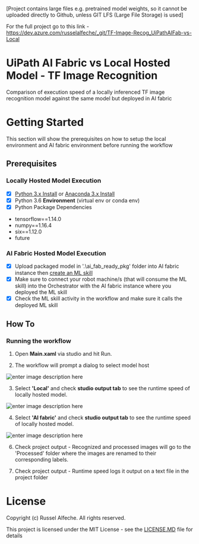 [Project contains large files e.g. pretrained model weights, so it cannot be uploaded directly to Github, unless GIT LFS (Large File Storage) is used]

For the full project go to this link - https://dev.azure.com/russelalfeche/_git/TF-Image-Recog_UiPathAIFab-vs-Local

# UiPath AI Fabric vs Local Hosted Model - TF Image Recognition
Comparison of execution speed of a locally inferenced TF image recognition model against the same model but deployed in AI fabric

# Getting Started
This section will show the prerequisites on how to setup the local environment and AI fabric environment before running the workflow

## Prerequisites

### Locally Hosted Model Execution
 - [x] [Python 3.x Install](https://www.python.org/downloads/) or [Anaconda 3.x Install](https://www.anaconda.com/products/individual)
 - [x] Python 3.6 **Environment** (virtual env or conda env)
 - [x] Python Package Dependencies 
 - tensorflow==1.14.0
- numpy==1.16.4
- six==1.12.0
- future

### AI Fabric Hosted Model Execution
 - [x] Upload packaged model in '.\ai_fab_ready_pkg' folder into AI fabric instance then [create an ML skill](https://docs.uipath.com/orchestrator/docs/about-ml-skills)
 - [x] Make sure to connect your robot machine/s (that will consume the ML skill) into the Orchestrator with the AI fabric instance where you deployed the ML skill
 - [x] Check the ML skill activity in the workflow and make sure it calls the deployed ML skill

## How To

### Running the workflow

1. Open **Main.xaml** via studio and hit Run.

2. The workflow will prompt a dialog to select model host 


![enter image description here](https://lh3.googleusercontent.com/QhqpGEfiYOaAQvp5BJUX_sY37yG5eH9GAyN9D61QZtoRXGZkBv0OeRJik3wvUnGD5-XTC5kUxnFMO4CQFO1WiCM4M1Ym9e7jmSMpCg7fo9Ux7YG8KwzJlYJTunamUziVU1RLUvOaOjJQbHI7EX24q3kCmOsWEgNdpASouqslKGlwaF6MIYHITyyEuCX6pfW2Ph_nsR5cbnV4DhI6USY-PaeYxsz9xD0q1qcqJ52NSBtt-kGhKmk0RNOn5GvtWcpi0i1BEW1m2KGSgkcSl0gqMVQGH6tWn6VT265p0gkZqc_fTW4sX4C6trqkkE1wxGTd3s1T5UNlsU889GBbupDuvhOQQ692xs_DT58-E98eHS0mYTAvdMB1kbcj4Cl9gMrzqAd_WUpQ1VOeeM5_JIkx9FvrgYUx8ocm1KOtHYRlkvPYF34iFsuAyz4OZXGzs5stWzi8_rH6GRo9DpOc_rZshmHuyDJcktp803i7eyglnf_lCcce-40VIDpy3DKlTrVkVGctTE-0tqqQBhc84fuPzD3seljgNOiLRpasT_dY0FSv_9UDDbKedpWdOBZFlTJLCaaNAdpehJ5ZyM64fLTVD6wku63ePz0ZVSZXOGc4K3xt1Igr57QJdmfr9DX7cVRKCzk_RotAcfJtmZcARh2uwPCo9NVJP_tCngqZ9klkUYRmrYqUiKBJrgDzy0ML)


3. Select **'Local'** and check **studio output tab** to see the runtime speed of locally hosted model.


![enter image description here](https://lh3.googleusercontent.com/ccGnJGR4P3XtmVTRfxqw-dDgaJ9k_ezi41d0BBWbIB_ltUVbE_2MNjJ5V9QrQLAoPZIf0dhPtYnv4fOFxCSDl6C2m16DuiQgY8-kdter1H3laezZ4nnyRqCw4F44mGLFkK-VeP42HlNyotiw2vp9A0qN19e0viY4GsZziTFZgjJKbcqC5sV8ArwQftldjhaGpLW581rolN6hUHvMx-frlZxCiup5w_mwql76pWbyOWutzIiCDpzj7i_5T8k28ZL3BqCWDBoGjTI0cAW9DYQckkqkiQZYShi-KXjuAslPyV4KmoYcBVexh8v7k6Bh3-GH9p0R4mRyx4P0jnA7lMQm0ALafLdMXoU6NjaA55zMxtvD6Be2kd3tXJoz92e_idDJXxd-qflzLAcpYSd-ocBlNdajGXqKxCb0WTC0rdNa1Lad2YLcmgiJi7leds_-n0Q905cRRcLkiSAvH153PLKnKZAT3YmTy6VEaKj4WZuNKjlMvIXq_g2JiJQnOTC1O1nXslfBC1pzJhHIpvvr2dsYjt6D1yVy6LN5l97RDFZbzr7vea-5ZzzSiWPqejSmsTJSzIyB3LeMUIhEH6R34-klkOTW56rDMIrvwWFim8yJy7HcesFsgrnXQruS5u7VIt5-Dq6lnyG-EitmcXf-LfqqKTCtsdcwVXmlcosM-ASfWlbx3G71SCgppEqPGI_h)


4. Select **'AI fabric'** and check **studio output tab** to see the runtime speed of locally hosted model.


![enter image description here](https://lh3.googleusercontent.com/r2sD1UpcwEbrGk-6ZRfFk6Y76A3gOVZcMVqiPa2Sg11ZkSf1rFMHgbeMRELocCgIm8mKIC4Ea6_X1e_FzpEOgMFlo8-sDhMtkMY27J7hB7HQjJeTxM7KaACWYtLb-9FCLC5al9fwMrgA4Vi7G4rIi_8O3ZT7ocu1GW92O9mI0wbvqq3ngRQqix8LGcJ0rdFpyNtjvnBlcA8K8eIhOLqrrSHwOAmnENDdGI3YGVGPYIHvO6Yestkq57-STfqgKWJ8Lv-8Fw28LuXA0eVnSoWWhFBMqplxi-NjaUAIC5VXpO5oN1zNNbpKbJVOqfqZ71oZqFBFk5CvpnuCSCplTchY3GV5H9nQtGEIUjZxWKIspfU-d15nlo3xuBysegDDdNQdWOBrk0h00DPnZZrn6G_L6n1daYwIiC9AwiDf3YBo2SAo5Jj44TdxTGeHwKopMH-i_7yU1LAQq51skCqW96pTFt-ij91bNCbfjVl-Z0juIeLB_RveXc99rAfG03T_IrLpf-oc0meC1ky_sy9dB63f31usMEcXb_2v37R8U8QfIkTBs5Gb8QuX-Rqmf357PGvwlZbF7Z_tRiQ5VJNolOHzwrjYt0dzcedR-WdVgu6H2Co2nEkbfe5qMLiClGrYqMadzP61uDzF8YeGKZIRnsHsUhjie0EcSRbHku_U_JTpwalCqQHB93atUPTq2kdb)


6. Check project output - Recognized and processed images will go to the 'Processed' folder where the images are renamed to their corresponding labels.


7. Check project output - Runtime speed logs it output on a text file in the project folder

# License
Copyright (c) Russel Alfeche. All rights reserved.

This project is licensed under the MIT License - see the [LICENSE.MD](LICENSE.MD) file for details
